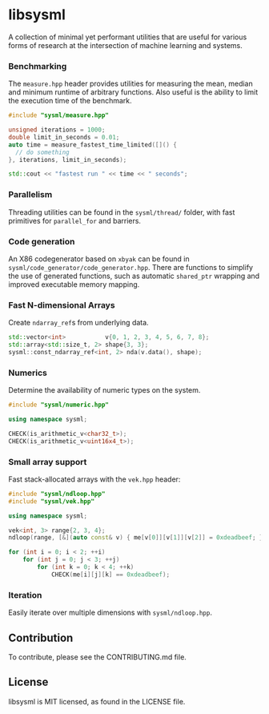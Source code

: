 # libsysml

A collection of minimal yet performant utilities that are useful for various forms of research at the intersection of machine learning and systems.

### Benchmarking

The `measure.hpp` header provides utilities for measuring the mean, median and minimum runtime of arbitrary functions.
Also useful is the ability to limit the execution time of the benchmark.

```cpp
#include "sysml/measure.hpp"

unsigned iterations = 1000;
double limit_in_seconds = 0.01;
auto time = measure_fastest_time_limited([]() {
  // do something
}, iterations, limit_in_seconds);

std::cout << "fastest run " << time << " seconds";
```

### Parallelism

Threading utilities can be found in the `sysml/thread/` folder,
with fast primitives for `parallel_for` and barriers.

### Code generation

An X86 codegenerator based on `xbyak` can be found in `sysml/code_generator/code_generator.hpp`.
There are functions to simplify the use of generated functions, such as automatic `shared_ptr` wrapping and improved executable memory mapping.

### Fast N-dimensional Arrays

Create `ndarray_ref`s from underlying data.

```cpp
std::vector<int>           v{0, 1, 2, 3, 4, 5, 6, 7, 8};
std::array<std::size_t, 2> shape{3, 3};
sysml::const_ndarray_ref<int, 2> nda(v.data(), shape);
```

### Numerics

Determine the availability of numeric types on the system.

```cpp
#include "sysml/numeric.hpp"

using namespace sysml;

CHECK(is_arithmetic_v<char32_t>);
CHECK(is_arithmetic_v<uint16x4_t>);
```

### Small array support

Fast stack-allocated arrays with the `vek.hpp` header:

```cpp
#include "sysml/ndloop.hpp"
#include "sysml/vek.hpp"

using namespace sysml;

vek<int, 3> range{2, 3, 4};
ndloop(range, [&](auto const& v) { me[v[0]][v[1]][v[2]] = 0xdeadbeef; });

for (int i = 0; i < 2; ++i)
    for (int j = 0; j < 3; ++j)
        for (int k = 0; k < 4; ++k)
            CHECK(me[i][j][k] == 0xdeadbeef);
```

### Iteration

Easily iterate over multiple dimensions with `sysml/ndloop.hpp`.

## Contribution

To contribute, please see the CONTRIBUTING.md file.

## License

libsysml is MIT licensed, as found in the LICENSE file.
